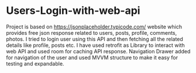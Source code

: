 # Users-Login-with-web-api
Project is based on https://jsonplaceholder.typicode.com/ website which provides free json response related to users, posts, profile, comments, photos. I tried to login user using this API and then fetching all the related details like profile, posts etc. I have used retrofit as Library to interact with web API and used room for caching API response. Navigation Drawer added for navigation of the user and used MVVM structure to make it easy for testing and expandable.
